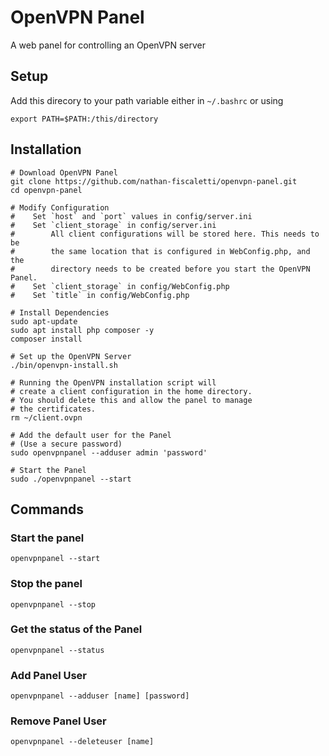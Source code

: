 # OpenVPN Panel
A web panel for controlling an OpenVPN server

## Setup

Add this direcory to your path variable either in `~/.bashrc` or using
```shell
export PATH=$PATH:/this/directory
```

## Installation
```shell
# Download OpenVPN Panel
git clone https://github.com/nathan-fiscaletti/openvpn-panel.git
cd openvpn-panel

# Modify Configuration
#    Set `host` and `port` values in config/server.ini
#    Set `client_storage` in config/server.ini
#        All client configurations will be stored here. This needs to be
#        the same location that is configured in WebConfig.php, and the
#        directory needs to be created before you start the OpenVPN Panel.
#    Set `client_storage` in config/WebConfig.php
#    Set `title` in config/WebConfig.php

# Install Dependencies
sudo apt-update
sudo apt install php composer -y
composer install

# Set up the OpenVPN Server
./bin/openvpn-install.sh

# Running the OpenVPN installation script will
# create a client configuration in the home directory.
# You should delete this and allow the panel to manage
# the certificates.
rm ~/client.ovpn

# Add the default user for the Panel
# (Use a secure password)
sudo openvpnpanel --adduser admin 'password'

# Start the Panel
sudo ./openvpnpanel --start
```

## Commands

### Start the panel
```shell
openvpnpanel --start
```

### Stop the panel
```shell
openvpnpanel --stop
```

### Get the status of the Panel
```shell
openvpnpanel --status
```

### Add Panel User
```shell
openvpnpanel --adduser [name] [password]
```

### Remove Panel User
```shell
openvpnpanel --deleteuser [name]
```

